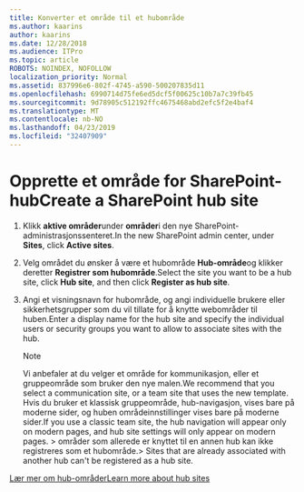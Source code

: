 ```yaml
---
title: Konverter et område til et hubområde
ms.author: kaarins
author: kaarins
ms.date: 12/28/2018
ms.audience: ITPro
ms.topic: article
ROBOTS: NOINDEX, NOFOLLOW
localization_priority: Normal
ms.assetid: 837996e6-802f-4745-a590-500207835d11
ms.openlocfilehash: 6990714d75fe6ed5dcf5f00625c10b7a7c39fb45
ms.sourcegitcommit: 9d78905c512192ffc4675468abd2efc5f2e4baf4
ms.translationtype: MT
ms.contentlocale: nb-NO
ms.lasthandoff: 04/23/2019
ms.locfileid: "32407909"
---
```

# <a name="create-a-sharepoint-hub-site"></a><span data-ttu-id="88179-102">Opprette et område for SharePoint-hub</span><span class="sxs-lookup"><span data-stu-id="88179-102">Create a SharePoint hub site</span></span>

1. <span data-ttu-id="88179-103">Klikk **aktive områder**under **områder**i den nye SharePoint-administrasjonssenteret.</span><span class="sxs-lookup"><span data-stu-id="88179-103">In the new SharePoint admin center, under **Sites**, click **Active sites**.</span></span> 
    
2. <span data-ttu-id="88179-104">Velg området du ønsker å være et hubområde **Hub-område**og klikker deretter **Registrer som hubområde**.</span><span class="sxs-lookup"><span data-stu-id="88179-104">Select the site you want to be a hub site, click **Hub site**, and then click **Register as hub site**.</span></span> 
    
3. <span data-ttu-id="88179-105">Angi et visningsnavn for hubområde, og angi individuelle brukere eller sikkerhetsgrupper som du vil tillate for å knytte webområder til huben.</span><span class="sxs-lookup"><span data-stu-id="88179-105">Enter a display name for the hub site and specify the individual users or security groups you want to allow to associate sites with the hub.</span></span>
    
    > [!NOTE]
    >  <span data-ttu-id="88179-106">Vi anbefaler at du velger et område for kommunikasjon, eller et gruppeområde som bruker den nye malen.</span><span class="sxs-lookup"><span data-stu-id="88179-106">We recommend that you select a communication site, or a team site that uses the new template.</span></span> <span data-ttu-id="88179-107">Hvis du bruker et klassisk gruppeområde, hub-navigasjon, vises bare på moderne sider, og huben områdeinnstillinger vises bare på moderne sider.</span><span class="sxs-lookup"><span data-stu-id="88179-107">If you use a classic team site, the hub navigation will appear only on modern pages, and hub site settings will only appear on modern pages.</span></span> <span data-ttu-id="88179-108">> områder som allerede er knyttet til en annen hub kan ikke registreres som et hubområde.</span><span class="sxs-lookup"><span data-stu-id="88179-108">>  Sites that are already associated with another hub can't be registered as a hub site.</span></span> 
  
[<span data-ttu-id="88179-109">Lær mer om hub-områder</span><span class="sxs-lookup"><span data-stu-id="88179-109">Learn more about hub sites</span></span>](https://go.microsoft.com/fwlink/?linkid=869149)
  

